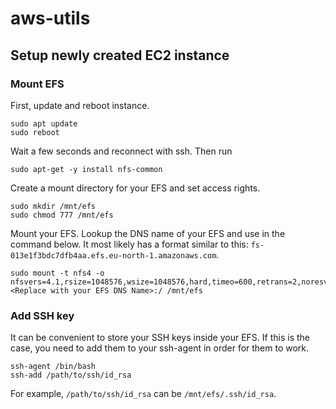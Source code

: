 # aws-utils

## Setup newly created EC2 instance

### Mount EFS

First, update and reboot instance.

```
sudo apt update
sudo reboot
```

Wait a few seconds and reconnect with ssh. Then run

```
sudo apt-get -y install nfs-common
```

Create a mount directory for your EFS and set access rights.

```
sudo mkdir /mnt/efs
sudo chmod 777 /mnt/efs
```

Mount your EFS. Lookup the DNS name of your EFS and use in the command below. It most likely has a format similar to this: `fs-013e1f3bdc7dfb4aa.efs.eu-north-1.amazonaws.com`.

```
sudo mount -t nfs4 -o nfsvers=4.1,rsize=1048576,wsize=1048576,hard,timeo=600,retrans=2,noresvport <Replace with your EFS DNS Name>:/ /mnt/efs
```

### Add SSH key

It can be convenient to store your SSH keys inside your EFS. If this is the case, you need to add them to your ssh-agent in order for them to work.

```
ssh-agent /bin/bash
ssh-add /path/to/ssh/id_rsa
```

For example, `/path/to/ssh/id_rsa` can be `/mnt/efs/.ssh/id_rsa`.
